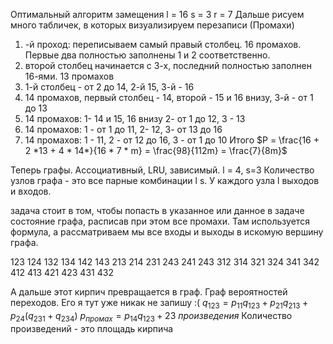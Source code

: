 Оптимальный алгоритм замещения
l = 16
s = 3
r = 7
Дальше рисуем много табличек, в которых визуализируем перезаписи (Промахи)

1) -й проход: переписываем самый правый столбец. 16 промахов.
   Первые два полностью заполнены 1 и 2 соответственно.
2) второй столбец начинается с 3-х, последний полностью заполнен 16-ями. 13 промахов
3) 1-й столбец - от 2 до 14, 2-й 15, 3-й - 16
4) 14 промахов, первый столбец - 14, второй - 15 и 16 внизу, 3-й - от 1 до 13
5) 14 промахов: 1- 14 и 15, 16 внизу 2- от 1 до 12, 3 - 13
6) 14 промахов: 1 - от 1 до 11, 2- 12, 3- от 13 до 16
7) 14 промахов: 1 - 11, 2 - от 12 до 16, 3 - от 1 до 10
Итого
$P = \frac{16 + 2 *13 + 4 * 14*}{16 * 7 * m} = \frac{98}{112m} = \frac{7}{8m}$

Теперь графы.
Ассоциативный, LRU, зависимый.
l = 4, s=3
Количество узлов графа - это все парные комбинации l s.
У каждого узла l выходов и входов.

задача стоит в том, чтобы попасть в указанное или данное в задаче состояние графа, расписав при этом все промахи. Там используется формула, а рассматриваем мы все входы и выходы в искомую вершину графа.

123 124 132 134 142 143
213 214 231 243 241 243
312 314 321 324 341 342
412 413 421 423 431 432

А дальше этот кирпич превращается в граф. Граф вероятностей переходов. Его я тут уже никак не запишу :(
$q_{123} = p_{11} q_{123} + p_{21} q_{213} + p_{24}(q_{231} + q_{234})$
$p_{промах} = p_{14} q_{123} + {23 ~ произведения}$ 
Количество произведений - это площадь кирпича


